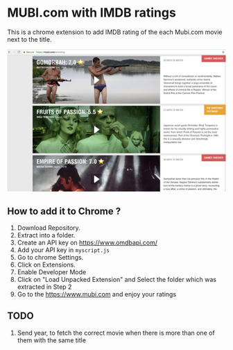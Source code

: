 # MUBI.com with IMDB ratings

This is a chrome extension to add IMDB rating of the each Mubi.com movie next to the title. 

![Example](https://github.com/syymza/mubi-imdb-chrome-extension/raw/master/img/screenshot.png)

How to add it to Chrome ?
---

1. Download Repository.
2. Extract into a folder.
3. Create an API key on https://www.omdbapi.com/
4. Add your API key in `myscript.js`
3. Go to chrome Settings.
4. Click on Extensions.
5. Enable Developer Mode
7. Click on "Load Unpacked Extension" and Select the folder which was extracted in Step 2
8. Go to the https://www.mubi.com and enjoy your ratings

TODO
---

1. Send year, to fetch the correct movie when there is more than one of them with the same title
